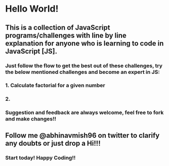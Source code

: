 # Hello World!


## This is a collection of JavaScript programs/challenges with line by line explanation for anyone who is learning to code in JavaScript [JS].




### Just follow the flow to get the best out of these challenges, try the below mentioned challenges and become an expert in JS:

### 1. Calculate factorial for a given number
### 2. 




### Suggestion and feedback are always welcome, feel free to fork and make changes!!




## Follow me @abhinavmish96 on twitter to clarify any doubts or just drop a Hi!!!


### Start today! Happy Coding!!